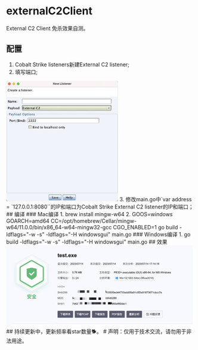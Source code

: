 # externalC2Client
External C2 Client 免杀效果自测。 
## 配置
1. Cobalt Strike listeners新建External C2 listener;
2. 填写端口;
<img src="https://github.com/Ed1s0nZ/externalC2Client/blob/main/%E9%85%8D%E7%BD%AE.png" width="300px">
3. 修改main.go中`var address = `127.0.0.1:8080``的IP和端口为Cobalt Strike External C2 listener的IP和端口；
## 编译
### Mac编译
1. brew install mingw-w64
2. GOOS=windows GOARCH=amd64 CC=/opt/homebrew/Cellar/mingw-w64/11.0.0/bin/x86_64-w64-mingw32-gcc CGO_ENABLED=1 go build -ldflags="-w -s" -ldflags="-H windowsgui" main.go
### Windows编译
1. go build -ldflags="-w -s" -ldflags="-H windowsgui" main.go
## 效果
<img src="https://github.com/Ed1s0nZ/externalC2Client/blob/main/%E6%95%88%E6%9E%9C.png" width="500px">
## 持续更新中，更新频率看star数量🐕。
# 声明：仅用于技术交流，请勿用于非法用途。

